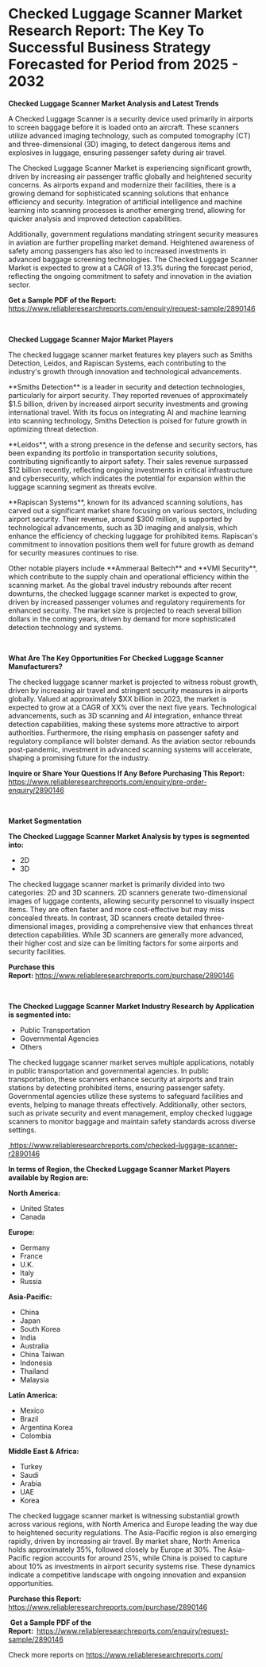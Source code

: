 <p><h1>Checked Luggage Scanner Market Research Report: The Key To Successful Business Strategy Forecasted for Period from 2025 - 2032</h1></p><p><strong>Checked Luggage Scanner Market Analysis and Latest Trends</strong></p>
<p><p>A Checked Luggage Scanner is a security device used primarily in airports to screen baggage before it is loaded onto an aircraft. These scanners utilize advanced imaging technology, such as computed tomography (CT) and three-dimensional (3D) imaging, to detect dangerous items and explosives in luggage, ensuring passenger safety during air travel.</p><p>The Checked Luggage Scanner Market is experiencing significant growth, driven by increasing air passenger traffic globally and heightened security concerns. As airports expand and modernize their facilities, there is a growing demand for sophisticated scanning solutions that enhance efficiency and security. Integration of artificial intelligence and machine learning into scanning processes is another emerging trend, allowing for quicker analysis and improved detection capabilities.</p><p>Additionally, government regulations mandating stringent security measures in aviation are further propelling market demand. Heightened awareness of safety among passengers has also led to increased investments in advanced baggage screening technologies. The Checked Luggage Scanner Market is expected to grow at a CAGR of 13.3% during the forecast period, reflecting the ongoing commitment to safety and innovation in the aviation sector.</p></p>
<p><strong>Get a Sample PDF of the Report:&nbsp;</strong> <a href="https://www.reliableresearchreports.com/enquiry/request-sample/2890146?utm_campaign=3213&utm_medium=2&utm_source=Github&utm_content=ia&utm_term=14032025&utm_id=checked-luggage-scanner">https://www.reliableresearchreports.com/enquiry/request-sample/2890146</a></p>
<p>&nbsp;</p>
<p><strong>Checked Luggage Scanner Major Market Players</strong></p>
<p><p>The checked luggage scanner market features key players such as Smiths Detection, Leidos, and Rapiscan Systems, each contributing to the industry's growth through innovation and technological advancements.</p><p>**Smiths Detection** is a leader in security and detection technologies, particularly for airport security. They reported revenues of approximately $1.5 billion, driven by increased airport security investments and growing international travel. With its focus on integrating AI and machine learning into scanning technology, Smiths Detection is poised for future growth in optimizing threat detection.</p><p>**Leidos**, with a strong presence in the defense and security sectors, has been expanding its portfolio in transportation security solutions, contributing significantly to airport safety. Their sales revenue surpassed $12 billion recently, reflecting ongoing investments in critical infrastructure and cybersecurity, which indicates the potential for expansion within the luggage scanning segment as threats evolve.</p><p>**Rapiscan Systems**, known for its advanced scanning solutions, has carved out a significant market share focusing on various sectors, including airport security. Their revenue, around $300 million, is supported by technological advancements, such as 3D imaging and analysis, which enhance the efficiency of checking luggage for prohibited items. Rapiscan's commitment to innovation positions them well for future growth as demand for security measures continues to rise.</p><p>Other notable players include **Ammeraal Beltech** and **VMI Security**, which contribute to the supply chain and operational efficiency within the scanning market. As the global travel industry rebounds after recent downturns, the checked luggage scanner market is expected to grow, driven by increased passenger volumes and regulatory requirements for enhanced security. The market size is projected to reach several billion dollars in the coming years, driven by demand for more sophisticated detection technology and systems.</p></p>
<p>&nbsp;</p>
<p><strong>What Are The Key Opportunities For Checked Luggage Scanner Manufacturers?</strong></p>
<p><p>The checked luggage scanner market is projected to witness robust growth, driven by increasing air travel and stringent security measures in airports globally. Valued at approximately $XX billion in 2023, the market is expected to grow at a CAGR of XX% over the next five years. Technological advancements, such as 3D scanning and AI integration, enhance threat detection capabilities, making these systems more attractive to airport authorities. Furthermore, the rising emphasis on passenger safety and regulatory compliance will bolster demand. As the aviation sector rebounds post-pandemic, investment in advanced scanning systems will accelerate, shaping a promising future for the industry.</p></p>
<p><strong>Inquire or Share Your Questions If Any Before Purchasing This Report:</strong> <a href="https://www.reliableresearchreports.com/enquiry/pre-order-enquiry/2890146?utm_campaign=3213&utm_medium=2&utm_source=Github&utm_content=ia&utm_term=14032025&utm_id=checked-luggage-scanner">https://www.reliableresearchreports.com/enquiry/pre-order-enquiry/2890146</a></p>
<p>&nbsp;</p>
<p><strong>Market Segmentation</strong></p>
<p><strong>The Checked Luggage Scanner Market Analysis by types is segmented into:</strong></p>
<p><ul><li>2D</li><li>3D</li></ul></p>
<p><p>The checked luggage scanner market is primarily divided into two categories: 2D and 3D scanners. 2D scanners generate two-dimensional images of luggage contents, allowing security personnel to visually inspect items. They are often faster and more cost-effective but may miss concealed threats. In contrast, 3D scanners create detailed three-dimensional images, providing a comprehensive view that enhances threat detection capabilities. While 3D scanners are generally more advanced, their higher cost and size can be limiting factors for some airports and security facilities.</p></p>
<p><strong>Purchase this Report:&nbsp;</strong><a href="https://www.reliableresearchreports.com/purchase/2890146?utm_campaign=3213&utm_medium=2&utm_source=Github&utm_content=ia&utm_term=14032025&utm_id=checked-luggage-scanner">https://www.reliableresearchreports.com/purchase/2890146</a></p>
<p>&nbsp;</p>
<p><strong>The Checked Luggage Scanner Market Industry Research by Application is segmented into:</strong></p>
<p><ul><li>Public Transportation</li><li>Governmental Agencies</li><li>Others</li></ul></p>
<p><p>The checked luggage scanner market serves multiple applications, notably in public transportation and governmental agencies. In public transportation, these scanners enhance security at airports and train stations by detecting prohibited items, ensuring passenger safety. Governmental agencies utilize these systems to safeguard facilities and events, helping to manage threats effectively. Additionally, other sectors, such as private security and event management, employ checked luggage scanners to monitor baggage and maintain safety standards across diverse settings.</p></p>
<p><a href="https://www.reliableresearchreports.com/checked-luggage-scanner-r2890146?utm_campaign=3213&utm_medium=2&utm_source=Github&utm_content=ia&utm_term=14032025&utm_id=checked-luggage-scanner">&nbsp;https://www.reliableresearchreports.com/checked-luggage-scanner-r2890146</a></p>
<p><strong>In terms of Region, the Checked Luggage Scanner Market Players available by Region are:</strong></p>
<p>
    <p> <strong> North America: </strong>
        <ul>
            <li>United States</li>
            <li>Canada</li>
        </ul>
        </p> 
    <p> <strong> Europe: </strong>
        <ul>
            <li>Germany</li>
            <li>France</li>
            <li>U.K.</li>
            <li>Italy</li>
            <li>Russia</li>
        </ul>
        </p> 
    <p> <strong> Asia-Pacific: </strong>
        <ul>
            <li>China</li>
            <li>Japan</li>
            <li>South Korea</li>
            <li>India</li>
            <li>Australia</li>
            <li>China Taiwan</li>
            <li>Indonesia</li>
            <li>Thailand</li>
            <li>Malaysia</li>
        </ul>
        </p> 
    <p> <strong> Latin America: </strong>
        <ul>
            <li>Mexico</li>
            <li>Brazil</li>
            <li>Argentina Korea</li>
            <li>Colombia</li>
        </ul>
        </p> 
    <p> <strong> Middle East & Africa: </strong>
        <ul>
            <li>Turkey</li>
            <li>Saudi</li>
            <li>Arabia</li>
            <li>UAE</li>
            <li>Korea</li>
        </ul>
    </p>
    </p>
<p><p>The checked luggage scanner market is witnessing substantial growth across various regions, with North America and Europe leading the way due to heightened security regulations. The Asia-Pacific region is also emerging rapidly, driven by increasing air travel. By market share, North America holds approximately 35%, followed closely by Europe at 30%. The Asia-Pacific region accounts for around 25%, while China is poised to capture about 10% as investments in airport security systems rise. These dynamics indicate a competitive landscape with ongoing innovation and expansion opportunities.</p></p>
<p><strong>Purchase this Report: </strong><a href="https://www.reliableresearchreports.com/purchase/2890146?utm_campaign=3213&utm_medium=2&utm_source=Github&utm_content=ia&utm_term=14032025&utm_id=checked-luggage-scanner">https://www.reliableresearchreports.com/purchase/2890146</a></p>
<p>&nbsp;<strong>Get a Sample PDF of the Report:&nbsp;&nbsp;</strong><a href="https://www.reliableresearchreports.com/enquiry/request-sample/2890146?utm_campaign=3213&utm_medium=2&utm_source=Github&utm_content=ia&utm_term=14032025&utm_id=checked-luggage-scanner">https://www.reliableresearchreports.com/enquiry/request-sample/2890146</a></p>
<p><strong></strong></p>
<p>Check more reports on <a href="https://www.reliableresearchreports.com/?utm_campaign=3213&utm_medium=2&utm_source=Github&utm_content=ia&utm_term=14032025&utm_id=checked-luggage-scanner">https://www.reliableresearchreports.com/</a></p>